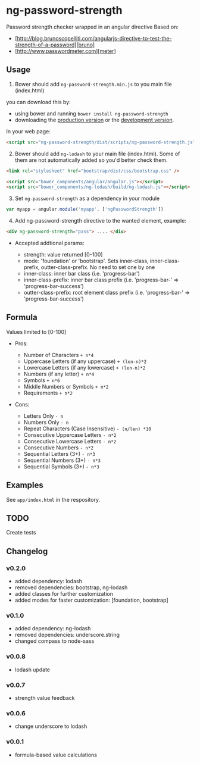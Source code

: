 # ng-password-strength

Password strength checker wrapped in an angular directive
Based on:

*	[http://blog.brunoscopelliti.com/angularjs-directive-to-test-the-strength-of-a-password][bruno]
*	[http://www.passwordmeter.com][meter]

  [bruno]: http://blog.brunoscopelliti.com/angularjs-directive-to-test-the-strength-of-a-password
  [meter]: http://www.passwordmeter.com


## Usage

1. Bower should add `ng-password-strength.min.js` to you main file (index.html)

  you can download this by:
  * using bower and running `bower install ng-password-strength`
  * downloading the [production version][min] or the [development version][max].

  [min]: https://raw.github.com/subarroca/ng-password-strength/master/dist/ng-password-strength.min.js
  [max]: https://raw.github.com/subarroca/ng-password-strength/master/dist/ng-password-strength.js

  In your web page:

  ```html
  <script src="ng-password-strength/dist/scripts/ng-password-strength.js"></script>
  ```

2. Bower should add `ng-lodash` to your main file (index.html). Some of them are not automatically added so you'd better check them.

  ```html
  <link rel="stylesheet" href="bootstrap/dist/css/bootstrap.css" />
  
  <script src="bower_components/angular/angular.js"></script>
  <script src="bower_components/ng-lodash/build/ng-lodash.js"></script>
  ```

3. Set `ng-password-strength` as a dependency in your module
  ```javascript
  var myapp = angular.module('myapp', ['ngPasswordStrength'])
  ```

4. Add ng-password-strength directive to the wanted element, example:
  ```html
  <div ng-password-strength="pass"> .... </div>
  ```

* Accepted addtional params:

  * strength: value returned [0-100]
  * mode: 'foundation' or 'bootstrap'. Sets inner-class, inner-class-prefix, outter-class-prefix. No need to set one by one
  * inner-class: inner bar class (i.e. 'progress-bar')
  * inner-class-prefix: inner bar class prefix (i.e. 'progress-bar-' => 'progress-bar-success')
  * outter-class-prefix: root element class prefix (i.e. 'progress-bar-' => 'progress-bar-success')


## Formula
Values limited to [0-100]

* Pros:

  * Number of Characters `+ n*4`
  * Uppercase Letters (if any uppercase)  `+ (len-n)*2`
  * Lowercase Letters (if any lowercase)  `+ (len-n)*2`
  * Numbers (if any letter)  `+ n*4`
  * Symbols  `+ n*6`
  * Middle Numbers or Symbols  `+ n*2`
  * Requirements `+ n*2`

* Cons:

  * Letters Only `- n`
  * Numbers Only `- n`
  * Repeat Characters (Case Insensitive) `- (n/len) *10`
  * Consecutive Uppercase Letters  `- n*2`
  * Consecutive Lowercase Letters  `- n*2`
  * Consecutive Numbers  `- n*2`
  * Sequential Letters (3+)  `- n*3`
  * Sequential Numbers (3+)  `- n*3`
  * Sequential Symbols (3+)  `- n*3`

## Examples
See `app/index.html` in the respository.

## TODO
Create tests

## Changelog
### v0.2.0
* added dependency: lodash
* removed dependencies: bootstrap, ng-lodash
* added classes for further customization
* added modes for faster customization: [foundation, bootstrap]

### v0.1.0
* added dependency: ng-lodash
* removed dependencies: underscore.string
* changed compass to node-sass

### v0.0.8
* lodash update

### v0.0.7
* strength value feedback

### v0.0.6
* change underscore to lodash

### v0.0.1
* formula-based value calculations
